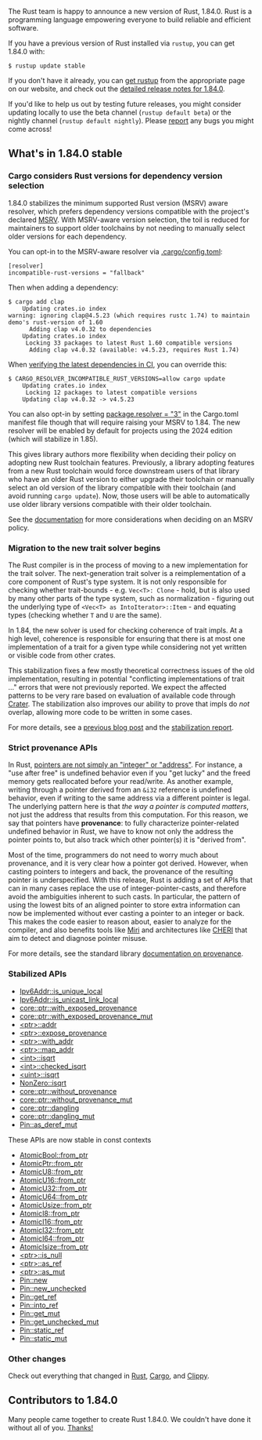 The Rust team is happy to announce a new version of Rust, 1\.84\.0\. Rust is a programming language empowering everyone to build reliable and efficient software\.

If you have a previous version of Rust installed via `rustup`, you can get 1\.84\.0 with:


```
$ rustup update stable

```

If you don't have it already, you can [get rustup](https://www.rust-lang.org/install.html) from the appropriate page on our website, and check out the [detailed release notes for 1\.84\.0](https://doc.rust-lang.org/stable/releases.html#version-1840-2025-01-09)\.

If you'd like to help us out by testing future releases, you might consider updating locally to use the beta channel \(`rustup default beta`\) or the nightly channel \(`rustup default nightly`\)\. Please [report](https://github.com/rust-lang/rust/issues/new/choose) any bugs you might come across\!

## What's in 1\.84\.0 stable

### Cargo considers Rust versions for dependency version selection

1\.84\.0 stabilizes the minimum supported Rust version \(MSRV\) aware resolver, which prefers dependency versions compatible with the project's declared [MSRV](https://doc.rust-lang.org/cargo/reference/rust-version.html)\. With MSRV-aware version selection, the toil is reduced for maintainers to support older toolchains by not needing to manually select older versions for each dependency\.

You can opt-in to the MSRV-aware resolver via [\.cargo/config\.toml](https://doc.rust-lang.org/cargo/reference/config.html#resolverincompatible-rust-versions):


```
[resolver]
incompatible-rust-versions = "fallback"

```

Then when adding a dependency:


```
$ cargo add clap
    Updating crates.io index
warning: ignoring clap@4.5.23 (which requires rustc 1.74) to maintain demo's rust-version of 1.60
      Adding clap v4.0.32 to dependencies
    Updating crates.io index
     Locking 33 packages to latest Rust 1.60 compatible versions
      Adding clap v4.0.32 (available: v4.5.23, requires Rust 1.74)

```

When [verifying the latest dependencies in CI](https://doc.rust-lang.org/cargo/guide/continuous-integration.html#verifying-latest-dependencies), you can override this:


```
$ CARGO_RESOLVER_INCOMPATIBLE_RUST_VERSIONS=allow cargo update
    Updating crates.io index
     Locking 12 packages to latest compatible versions
    Updating clap v4.0.32 -> v4.5.23

```

You can also opt-in by setting [package\.resolver = "3"](https://doc.rust-lang.org/cargo/reference/resolver.html#resolver-versions) in the Cargo\.toml manifest file though that will require raising your MSRV to 1\.84\. The new resolver will be enabled by default for projects using the 2024 edition \(which will stabilize in 1\.85\)\.

This gives library authors more flexibility when deciding their policy on adopting new Rust toolchain features\. Previously, a library adopting features from a new Rust toolchain would force downstream users of that library who have an older Rust version to either upgrade their toolchain or manually select an old version of the library compatible with their toolchain \(and avoid running `cargo update`\)\. Now, those users will be able to automatically use older library versions compatible with their older toolchain\.

See the [documentation](https://doc.rust-lang.org/cargo/reference/rust-version.html#setting-and-updating-rust-version) for more considerations when deciding on an MSRV policy\.

### Migration to the new trait solver begins

The Rust compiler is in the process of moving to a new implementation for the trait solver\. The next-generation trait solver is a reimplementation of a core component of Rust's type system\. It is not only responsible for checking whether trait-bounds - e\.g\. `Vec<T>: Clone` - hold, but is also used by many other parts of the type system, such as normalization - figuring out the underlying type of `<Vec<T> as IntoIterator>::Item` - and equating types \(checking whether `T` and `U` are the same\)\.

In 1\.84, the new solver is used for checking coherence of trait impls\. At a high level, coherence is responsible for ensuring that there is at most one implementation of a trait for a given type while considering not yet written or visible code from other crates\.

This stabilization fixes a few mostly theoretical correctness issues of the old implementation, resulting in potential "conflicting implementations of trait \.\.\." errors that were not previously reported\. We expect the affected patterns to be very rare based on evaluation of available code through [Crater](https://github.com/rust-lang/crater/)\. The stabilization also improves our ability to prove that impls do *not* overlap, allowing more code to be written in some cases\.

For more details, see a [previous blog post](https://blog.rust-lang.org/inside-rust/2024/12/04/trait-system-refactor-initiative.html) and the [stabilization report](https://github.com/rust-lang/rust/pull/130654)\.

### Strict provenance APIs

In Rust, [pointers are not simply an "integer" or "address"](https://rust-lang.github.io/rfcs/3559-rust-has-provenance.html)\. For instance, a "use after free" is undefined behavior even if you "get lucky" and the freed memory gets reallocated before your read/write\. As another example, writing through a pointer derived from an `&i32` reference is undefined behavior, even if writing to the same address via a different pointer is legal\. The underlying pattern here is that *the way a pointer is computed matters*, not just the address that results from this computation\. For this reason, we say that pointers have **provenance**: to fully characterize pointer-related undefined behavior in Rust, we have to know not only the address the pointer points to, but also track which other pointer\(s\) it is "derived from"\.

Most of the time, programmers do not need to worry much about provenance, and it is very clear how a pointer got derived\. However, when casting pointers to integers and back, the provenance of the resulting pointer is underspecified\. With this release, Rust is adding a set of APIs that can in many cases replace the use of integer-pointer-casts, and therefore avoid the ambiguities inherent to such casts\. In particular, the pattern of using the lowest bits of an aligned pointer to store extra information can now be implemented without ever casting a pointer to an integer or back\. This makes the code easier to reason about, easier to analyze for the compiler, and also benefits tools like [Miri](https://github.com/rust-lang/miri) and architectures like [CHERI](https://www.cl.cam.ac.uk/research/security/ctsrd/cheri/) that aim to detect and diagnose pointer misuse\.

For more details, see the standard library [documentation on provenance](https://doc.rust-lang.org/std/ptr/index.html#provenance)\.

### Stabilized APIs

- [Ipv6Addr::is\_unique\_local](https://doc.rust-lang.org/stable/core/net/struct.Ipv6Addr.html#method.is_unique_local)
- [Ipv6Addr::is\_unicast\_link\_local](https://doc.rust-lang.org/stable/core/net/struct.Ipv6Addr.html#method.is_unicast_link_local)
- [core::ptr::with\_exposed\_provenance](https://doc.rust-lang.org/stable/core/ptr/fn.with_exposed_provenance.html)
- [core::ptr::with\_exposed\_provenance\_mut](https://doc.rust-lang.org/stable/core/ptr/fn.with_exposed_provenance_mut.html)
- [\<ptr\>::addr](https://doc.rust-lang.org/stable/core/primitive.pointer.html#method.addr)
- [\<ptr\>::expose\_provenance](https://doc.rust-lang.org/stable/core/primitive.pointer.html#method.expose_provenance)
- [\<ptr\>::with\_addr](https://doc.rust-lang.org/stable/core/primitive.pointer.html#method.with_addr)
- [\<ptr\>::map\_addr](https://doc.rust-lang.org/stable/core/primitive.pointer.html#method.map_addr)
- [\<int\>::isqrt](https://doc.rust-lang.org/stable/core/primitive.i32.html#method.isqrt)
- [\<int\>::checked\_isqrt](https://doc.rust-lang.org/stable/core/primitive.i32.html#method.checked_isqrt)
- [\<uint\>::isqrt](https://doc.rust-lang.org/stable/core/primitive.u32.html#method.isqrt)
- [NonZero::isqrt](https://doc.rust-lang.org/stable/core/num/struct.NonZero.html#impl-NonZero%3Cu128%3E/method.isqrt)
- [core::ptr::without\_provenance](https://doc.rust-lang.org/stable/core/ptr/fn.without_provenance.html)
- [core::ptr::without\_provenance\_mut](https://doc.rust-lang.org/stable/core/ptr/fn.without_provenance_mut.html)
- [core::ptr::dangling](https://doc.rust-lang.org/stable/core/ptr/fn.dangling.html)
- [core::ptr::dangling\_mut](https://doc.rust-lang.org/stable/core/ptr/fn.dangling_mut.html)
- [Pin::as\_deref\_mut](https://doc.rust-lang.org/stable/core/pin/struct.Pin.html#method.as_deref_mut)

These APIs are now stable in const contexts

- [AtomicBool::from\_ptr](https://doc.rust-lang.org/stable/core/sync/atomic/struct.AtomicBool.html#method.from_ptr)
- [AtomicPtr::from\_ptr](https://doc.rust-lang.org/stable/core/sync/atomic/struct.AtomicPtr.html#method.from_ptr)
- [AtomicU8::from\_ptr](https://doc.rust-lang.org/stable/core/sync/atomic/struct.AtomicU8.html#method.from_ptr)
- [AtomicU16::from\_ptr](https://doc.rust-lang.org/stable/core/sync/atomic/struct.AtomicU16.html#method.from_ptr)
- [AtomicU32::from\_ptr](https://doc.rust-lang.org/stable/core/sync/atomic/struct.AtomicU32.html#method.from_ptr)
- [AtomicU64::from\_ptr](https://doc.rust-lang.org/stable/core/sync/atomic/struct.AtomicU64.html#method.from_ptr)
- [AtomicUsize::from\_ptr](https://doc.rust-lang.org/stable/core/sync/atomic/struct.AtomicUsize.html#method.from_ptr)
- [AtomicI8::from\_ptr](https://doc.rust-lang.org/stable/core/sync/atomic/struct.AtomicI8.html#method.from_ptr)
- [AtomicI16::from\_ptr](https://doc.rust-lang.org/stable/core/sync/atomic/struct.AtomicI16.html#method.from_ptr)
- [AtomicI32::from\_ptr](https://doc.rust-lang.org/stable/core/sync/atomic/struct.AtomicI32.html#method.from_ptr)
- [AtomicI64::from\_ptr](https://doc.rust-lang.org/stable/core/sync/atomic/struct.AtomicI64.html#method.from_ptr)
- [AtomicIsize::from\_ptr](https://doc.rust-lang.org/stable/core/sync/atomic/struct.AtomicIsize.html#method.from_ptr)
- [\<ptr\>::is\_null](https://doc.rust-lang.org/stable/core/primitive.pointer.html#method.is_null-1)
- [\<ptr\>::as\_ref](https://doc.rust-lang.org/stable/core/primitive.pointer.html#method.as_ref-1)
- [\<ptr\>::as\_mut](https://doc.rust-lang.org/stable/core/primitive.pointer.html#method.as_mut)
- [Pin::new](https://doc.rust-lang.org/stable/core/pin/struct.Pin.html#method.new)
- [Pin::new\_unchecked](https://doc.rust-lang.org/stable/core/pin/struct.Pin.html#method.new_unchecked)
- [Pin::get\_ref](https://doc.rust-lang.org/stable/core/pin/struct.Pin.html#method.get_ref)
- [Pin::into\_ref](https://doc.rust-lang.org/stable/core/pin/struct.Pin.html#method.into_ref)
- [Pin::get\_mut](https://doc.rust-lang.org/stable/core/pin/struct.Pin.html#method.get_mut)
- [Pin::get\_unchecked\_mut](https://doc.rust-lang.org/stable/core/pin/struct.Pin.html#method.get_unchecked_mut)
- [Pin::static\_ref](https://doc.rust-lang.org/stable/core/pin/struct.Pin.html#method.static_ref)
- [Pin::static\_mut](https://doc.rust-lang.org/stable/core/pin/struct.Pin.html#method.static_mut)

### Other changes

Check out everything that changed in [Rust](https://github.com/rust-lang/rust/releases/tag/1.84.0), [Cargo](https://github.com/rust-lang/cargo/blob/master/CHANGELOG.md#cargo-184-2025-01-09), and [Clippy](https://github.com/rust-lang/rust-clippy/blob/master/CHANGELOG.md#rust-184)\.

## Contributors to 1\.84\.0

Many people came together to create Rust 1\.84\.0\. We couldn't have done it without all of you\. [Thanks\!](https://thanks.rust-lang.org/rust/1.84.0/)